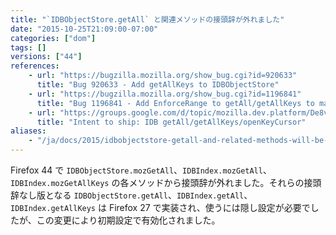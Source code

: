 ```yaml
---
title: "`IDBObjectStore.getAll` と関連メソッドの接頭辞が外れました"
date: "2015-10-25T21:09:00-07:00"
categories: ["dom"]
tags: []
versions: ["44"]
references:
    - url: "https://bugzilla.mozilla.org/show_bug.cgi?id=920633"
      title: "Bug 920633 - Add getAllKeys to IDBObjectStore"
    - url: "https://bugzilla.mozilla.org/show_bug.cgi?id=1196841"
      title: "Bug 1196841 - Add EnforceRange to getAll/getAllKeys to match the spec, and expose them unconditionally"
    - url: "https://groups.google.com/d/topic/mozilla.dev.platform/De8vLz23Yao/discussion"
      title: "Intent to ship: IDB getAll/getAllKeys/openKeyCursor"
aliases:
    - "/ja/docs/2015/idbobjectstore-getall-and-related-methods-will-be-unprefixed/"
---
```

Firefox 44 で `IDBObjectStore.mozGetAll`、`IDBIndex.mozGetAll`、`IDBIndex.mozGetAllKeys` の各メソッドから接頭辞が外れました。それらの接頭辞なし版となる `IDBObjectStore.getAll`、`IDBIndex.getAll`、`IDBIndex.getAllKeys` は Firefox 27 で実装され、使うには隠し設定が必要でしたが、この変更により初期設定で有効化されました。
